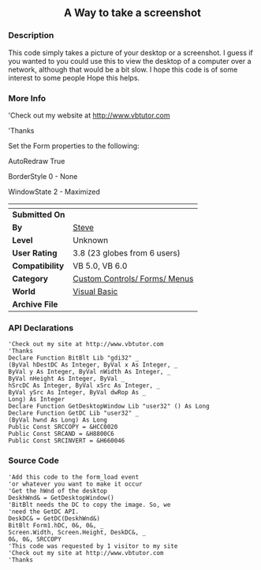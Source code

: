 ﻿<div align="center">

## A Way to take a screenshot


</div>

### Description

This code simply takes a picture of your desktop or a screenshot. I guess if you wanted to you could use this to view the desktop of a computer over a network, although that would be a bit slow. I hope this code is of some interest to some people Hope this helps.
 
### More Info
 
'Check out my website at http://www.vbtutor.com

'Thanks

Set the Form properties to the following:

AutoRedraw True

BorderStyle 0 - None

WindowState 2 - Maximized


<span>             |<span>
---                |---
**Submitted On**   |
**By**             |[Steve](https://github.com/Planet-Source-Code/PSCIndex/blob/master/ByAuthor/steve.md)
**Level**          |Unknown
**User Rating**    |3.8 (23 globes from 6 users)
**Compatibility**  |VB 5\.0, VB 6\.0
**Category**       |[Custom Controls/ Forms/  Menus](https://github.com/Planet-Source-Code/PSCIndex/blob/master/ByCategory/custom-controls-forms-menus__1-4.md)
**World**          |[Visual Basic](https://github.com/Planet-Source-Code/PSCIndex/blob/master/ByWorld/visual-basic.md)
**Archive File**   |[](https://github.com/Planet-Source-Code/steve-a-way-to-take-a-screenshot__1-3841/archive/master.zip)

### API Declarations

```
'Check out my site at http://www.vbtutor.com
'Thanks
Declare Function BitBlt Lib "gdi32" _
(ByVal hDestDC As Integer, ByVal x As Integer, _
ByVal y As Integer, ByVal nWidth As Integer, _
ByVal nHeight As Integer, ByVal _
hSrcDC As Integer, ByVal xSrc As Integer, _
ByVal ySrc As Integer, ByVal dwRop As _
Long) As Integer
Declare Function GetDesktopWindow Lib "user32" () As Long
Declare Function GetDC Lib "user32" _
(ByVal hwnd As Long) As Long
Public Const SRCCOPY = &HCC0020
Public Const SRCAND = &H8800C6
Public Const SRCINVERT = &H660046
```


### Source Code

```
'Add this code to the form_load event
'or whatever you want to make it occur
'Get the hWnd of the desktop
DeskhWnd& = GetDesktopWindow()
'BitBlt needs the DC to copy the image. So, we
'need the GetDC API.
DeskDC& = GetDC(DeskhWnd&)
BitBlt Form1.hDC, 0&, 0&, _
Screen.Width, Screen.Height, DeskDC&, _
0&, 0&, SRCCOPY
'This code was requested by 1 visitor to my site
'Check out my site at http://www.vbtutor.com
'Thanks
```

